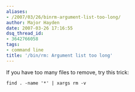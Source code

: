```yaml
---
aliases:
- /2007/03/26/binrm-argument-list-too-long/
author: Major Hayden
date: 2007-03-26 17:16:55
dsq_thread_id:
- 3642766058
tags:
- command line
title: '/bin/rm: Argument list too long'
---
```


If you have too many files to remove, try this trick:

```
find . -name '*' | xargs rm -v
```